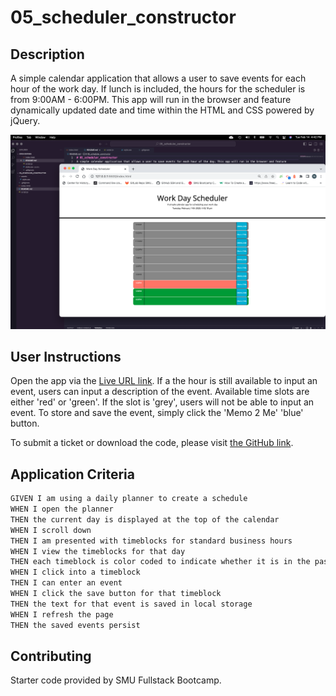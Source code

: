 # 05_scheduler_constructor

## Description
A simple calendar application that allows a user to save events for each hour of the work day. If lunch is included, the hours for the scheduler is from 9:00AM - 6:00PM. This app will run in the browser and feature dynamically updated date and time within the HTML and CSS powered by jQuery.

![A user clicks on slots on the color-coded calendar and edits the events.](./assets/Screen_Shot_Scheduler.png)


## User Instructions
Open the app via the [Live URL link](https://nigelarue.github.io/05_scheduler_constructor/).
If a the hour is still available to input an event, users can input a description of the event. 
Available time slots are either 'red' or 'green'. If the slot is 'grey', users will not be able to input an event. To store and save the event, simply click the 'Memo 2 Me' 'blue' button.

To submit a ticket or download the code, please visit [the GitHub link](https://github.com/nigelarue/05_scheduler_constructor).

## Application Criteria
```md
GIVEN I am using a daily planner to create a schedule
WHEN I open the planner
THEN the current day is displayed at the top of the calendar
WHEN I scroll down
THEN I am presented with timeblocks for standard business hours
WHEN I view the timeblocks for that day
THEN each timeblock is color coded to indicate whether it is in the past, present, or future
WHEN I click into a timeblock
THEN I can enter an event
WHEN I click the save button for that timeblock
THEN the text for that event is saved in local storage
WHEN I refresh the page
THEN the saved events persist
```

## Contributing
Starter code provided by SMU Fullstack Bootcamp.